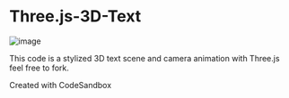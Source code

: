 
# Three.js-3D-Text

![image](https://github.com/Imagineer99/Three.js-3D-Text/assets/130007945/c926f184-3233-4a54-81c1-34912a355bbf)

This code is a stylized 3D text scene and camera animation with Three.js
feel free to fork.

Created with CodeSandbox

